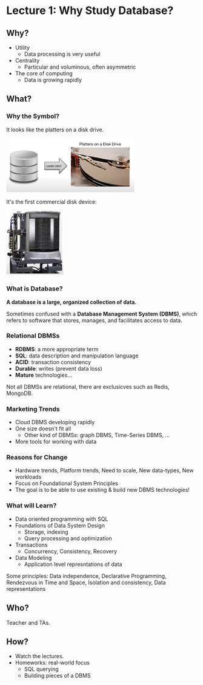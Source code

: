 # Lecture 1: Why Study Database?

## Why?

- Utility
  - Data processing is very useful
- Centrality
  - Particular and voluminous, often asymmetric
- The core of computing
  - Data is growing rapidly

## What?

### Why the Symbol?

It looks like the platters on a disk drive.

<img src="Lecture 1.assets/pic1.png" alt="image-20240114下午33740459" style="zoom: 33%;" />

It's the first commercial disk device:

<img src="Lecture 1.assets/pic2.png" alt="image-20240114下午33835891" style="zoom:25%;" />

### What is Database?

**A database is a large, organized collection of data.**

Sometimes confused with a **Database Management System (DBMS)**, which refers to software that stores, manages, and facilitates access to data.

### Relational DBMSs

- **RDBMS**: a more appropriate term
- **SQL**: data description and manipulation language
- **ACID**: transaction consistency
- **Durable**: writes (prevent data loss)
- **Mature** technologies...

Not all DBMSs are relational, there are exclusicves such as Redis, MongoDB.

### Marketing Trends

- Cloud DBMS developing rapidly
- One size doesn't fit all
  - Other kind of DBMSs: graph DBMS, Time-Series DBMS, ...
- More tools for working with data

### Reasons for Change

- Hardware trends, Platform trends, Need to scale, New data-types, New workloads
- Focus on Foundational System Principles
- The goal is to be able to use existing & build new DBMS technologies!

### What will Learn?

- Data oriented programming with SQL
- Foundations of Data System Design
  - Storage, indexing
  - Query processing and optimization
- Transactions
  - Concurrency, Consistency, Recovery
- Data Modeling
  - Application level represntations of data

Some principles: Data independence, Declarative Programming, Rendezvous in Time and Space, Isolation and consistency, Data representations

## Who?

Teacher and TAs.

## How?

- Watch the lectures.
- Homeworks: real-world focus
  - SQL querying
  - Building pieces of a DBMS